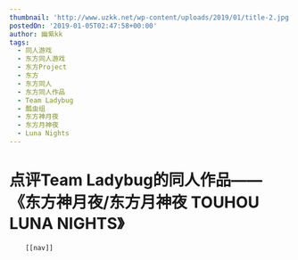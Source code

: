 ```yaml
---
thumbnail: 'http://www.uzkk.net/wp-content/uploads/2019/01/title-2.jpg'
postedOn: '2019-01-05T02:47:58+00:00'
author: 幽紫kk
tags:
  - 同人游戏
  - 东方同人游戏
  - 东方Project
  - 东方
  - 东方同人
  - 东方同人作品
  - Team Ladybug
  - 瓢虫组
  - 东方神月夜
  - 东方月神夜
  - Luna Nights
---
```


# 点评Team Ladybug的同人作品——《东方神月夜/东方月神夜 TOUHOU LUNA NIGHTS》

		[[nav]]
	